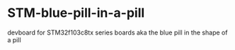 # STM-blue-pill-in-a-pill
devboard for STM32f103c8tx series boards aka the blue pill in the shape of a pill
